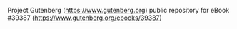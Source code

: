 Project Gutenberg (https://www.gutenberg.org) public repository for eBook #39387 (https://www.gutenberg.org/ebooks/39387)
